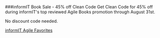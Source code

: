 ###informIT Book Sale - 45% off Clean Code
Get Clean Code for 45% off during informIT's
top reviewed Agile Books promotion through August 31st.

No discount code needed. 

[informIT Agile Favorites](https://www.informit.com/agilefaves)